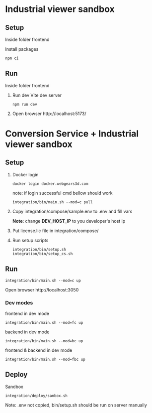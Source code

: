 # Industrial viewer sandbox

## Setup

Inside folder frontend

Install packages
```
npm ci
```
## Run

Inside folder frontend

1. Run dev Vite dev server
   ```
   npm run dev
   ```
2. Open browser http://localhost:5173/


# Conversion Service + Industrial viewer sandbox

## Setup
1. Docker login
   ```
   docker login docker.webgears3d.com
   ```
   note: if login successful cmd bellow should work
   ```
   integration/bin/main.sh --mod=c pull
   ```
2. Copy integration/compose/sample.env to .env and fill vars

   **Note**: change __DEV_HOST_IP__ to you developer's host ip
3. Put license.lic file in integration/compose/
4. Run setup scripts
   ```
   integration/bin/setup.sh
   integration/bin/setup_cs.sh
   ```

## Run

```
integration/bin/main.sh --mod=c up
```
Open browser http://localhost:3050

### Dev modes

frontend in dev mode
```
integration/bin/main.sh --mod=fc up
```

backend in dev mode
```
integration/bin/main.sh --mod=bc up
```

frontend & backend in dev mode
```
integration/bin/main.sh --mod=fbc up
```

## Deploy

Sandbox
```
integration/deploy/sanbox.sh
```
Note: .env not copied, 
bin/setup.sh should be run on server manually 
